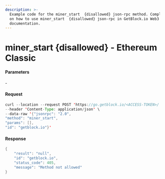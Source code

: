 ```yaml
---
description: >-
  Example code for the miner_start  {disallowed} json-rpc method. Сomplete guide
  on how to use miner_start  {disallowed} json-rpc in GetBlock.io Web3
  documentation.
---
```


# miner\_start {disallowed} - Ethereum Classic

#### Parameters

\-

#### Request

```java
curl --location --request POST 'https://go.getblock.io/<ACCESS-TOKEN>/' \
--header 'Content-Type: application/json' \
--data-raw '{"jsonrpc": "2.0",
"method": "miner_start",
"params": [],
"id": "getblock.io"}'
```

#### Response

```java
{
    "result": "null",
    "id": "getblock.io",
    "status_code": 405,
    "message": "Method not allowed"
}
```
